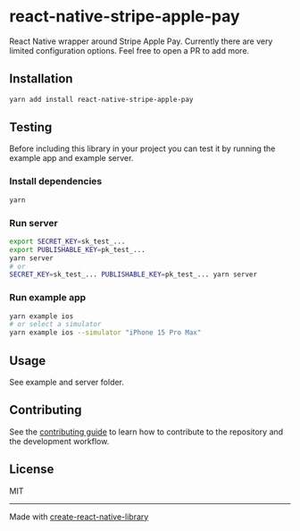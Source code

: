# react-native-stripe-apple-pay

React Native wrapper around Stripe Apple Pay. Currently there are very limited configuration options. Feel free to open a PR to add more.

## Installation

```sh
yarn add install react-native-stripe-apple-pay
```

## Testing

Before including this library in your project you can test it by running the example app and example server.

### Install dependencies

```sh
yarn
```

### Run server

```sh
export SECRET_KEY=sk_test_...
export PUBLISHABLE_KEY=pk_test_...
yarn server
# or
SECRET_KEY=sk_test_... PUBLISHABLE_KEY=pk_test_... yarn server
```

### Run example app

```sh
yarn example ios
# or select a simulator
yarn example ios --simulator "iPhone 15 Pro Max"
```

## Usage

See example and server folder.

## Contributing

See the [contributing guide](CONTRIBUTING.md) to learn how to contribute to the repository and the development workflow.

## License

MIT

---

Made with [create-react-native-library](https://github.com/callstack/react-native-builder-bob)
